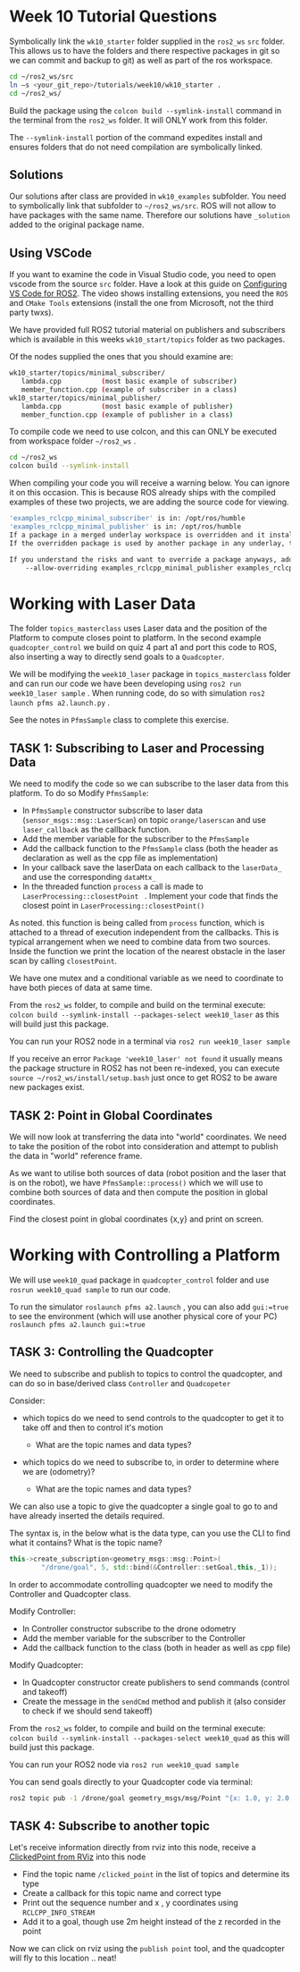Week 10 Tutorial Questions
=========================

Symbolically link the `wk10_starter` folder supplied in the `ros2_ws` `src` folder. This allows us to have the folders and there respective packages in git so we can commit and backup to git) as well as part of the ros workspace. 

```bash
cd ~/ros2_ws/src 
ln –s <your_git_repo>/tutorials/week10/wk10_starter .
cd ~/ros2_ws/
```
Build the package using the `colcon build --symlink-install` command  in the terminal from the `ros2_ws` folder. It will ONLY work from this folder.

The `--symlink-install` portion of the command expedites install and ensures folders that do not need compilation are symbolically linked. 

## Solutions

Our solutions after class are provided in `wk10_examples` subfolder. You need to symbolically link that subfolder to `~/ros2_ws/src`. ROS will not allow to have packages with the same name. Therefore our solutions have  `_solution` added to the original package name.

## Using VSCode

If you want to examine the code in Visual Studio code, you need to open vscode from the source `src` folder. Have a look at this guide on [Configuring VS Code for ROS2](https://youtu.be/hf76VY0a5Fk?si=fl4Djglka_fakBD-). The video shows installing extensions, you need the `ROS` and `CMake Tools` extensions (install the one from Microsoft, not the third party twxs).

We have provided full ROS2 tutorial material on publishers and subscribers which is available in this weeks `wk10_start/topics` folder as two packages.  

Of the nodes supplied the ones that you should examine are:

```bash
wk10_starter/topics/minimal_subscriber/
   lambda.cpp          (most basic example of subscriber)
   member_function.cpp (example of subscriber in a class)
wk10_starter/topics/minimal_publisher/
   lambda.cpp          (most basic example of publisher)
   member_function.cpp (example of publisher in a class)
```

To compile code we need to use colcon, and this can ONLY be executed from workspace folder `~/ros2_ws` .

``` bash
cd ~/ros2_ws
colcon build --symlink-install
```

When compiling your code you will receive a warning below. You can ignore it on this occasion. This is because ROS already ships with the compiled examples of these two projects, we are adding the source code for viewing.

```bash
'examples_rclcpp_minimal_subscriber' is in: /opt/ros/humble
'examples_rclcpp_minimal_publisher' is in: /opt/ros/humble
If a package in a merged underlay workspace is overridden and it installs headers, then all packages in the overlay must sort their include directories by workspace order. Failure to do so may result in build failures or undefined behavior at run time.
If the overridden package is used by another package in any underlay, then the overriding package in the overlay must be API and ABI compatible or undefined behavior at run time may occur.

If you understand the risks and want to override a package anyways, add the following to the command line:
	--allow-overriding examples_rclcpp_minimal_publisher examples_rclcpp_minimal_subscriber
```



# Working with Laser Data

The folder `topics_masterclass` uses Laser data and the position of the Platform to compute closes point to platform. In the second example `quadcopter_control` we build on quiz 4 part a1 and port this code to ROS, also inserting a way to directly send goals to a `Quadcopter`.

We will be modifying the `week10_laser` package in `topics_masterclass` folder and  can run our code we have been developing using `ros2 run week10_laser sample` . When running code, do so with simulation `ros2 launch pfms a2.launch.py` . 

See the notes in `PfmsSample` class to complete this exercise.

## TASK 1: Subscribing to Laser and Processing Data
We need to modify the code so we can subscribe to the laser data from this platform. To do so Modify `PfmsSample`:

* In `PfmsSample` constructor subscribe to laser data (`sensor_msgs::msg::LaserScan`) on topic `orange/laserscan` and use `laser_callback` as the callback function.
* Add the member variable for the subscriber to the `PfmsSample`
* Add the callback function to the `PfmsSample` class (both the header as declaration as well as the cpp file as implementation)
* In your callback save the laserData on each callback to the `laserData_` and use the corresponding `dataMtx_`
* In the threaded function `process` a call is made to `LaserProcessing::closestPoint ` . Implement your code that finds the closest point in `LaserProcessing::closestPoint()`

As noted. this function is being called from `process` function, which is attached to a thread of execution independent from the callbacks. This is typical arrangement when we need to combine data from two sources. Inside the function we print the location of the nearest obstacle in the laser scan by calling `closestPoint`.

We have one mutex and a conditional variable as we need to coordinate to have both pieces of data at same time.

From the `ros2_ws` folder, to compile and build on the terminal execute: `colcon build --symlink-install --packages-select week10_laser` as this will build just this package.

You can run your ROS2 node in a terminal via `ros2 run week10_laser sample`

If you receive an error `Package 'week10_laser' not found` it usually means the package structure in ROS2 has not been re-indexed, you can execute `source ~/ros2_ws/install/setup.bash` just once to get ROS2 to be aware new packages exist.

## TASK 2: Point in Global Coordinates
We will now look at transferring the data into "world" coordinates. We need to take the position of the robot into consideration and attempt to publish the data in "world" reference frame.

As we want to utilise both sources of data (robot position and the laser that is on the robot), we have `PfmsSample::process()` which we will use to combine both sources of data and then compute the position in global coordinates.

Find the closest point in global coordinates {x,y} and print on screen.

# Working with Controlling a Platform

We will use `week10_quad` package in `quadcopter_control` folder and use `rosrun week10_quad sample` to run our code. 

To run the simulator `roslaunch pfms a2.launch`  , you can also add `gui:=true` to see the environment (which will use another physical core of your PC) `roslaunch pfms a2.launch gui:=true`

TASK 3: Controlling the Quadcopter
-----------------------------------------------
We need to subscribe and publish to topics to control the quadcopter, and can do so in base/derived class `Controller` and `Quadcopeter` 

Consider:

* which topics do we need to send controls to the quadcopter to get it to take off and then to control it's motion
  * What are the topic names and data types?

* which topics do we need to subscribe to, in order to determine where we are (odometry)? 
  * What are the topic names and data types?

We can also use a topic to give the quadcopter a single goal to go to and have already inserted the details required.

The syntax is, in the below what is the data type, can you use the CLI to find what it contains? What is the topic name?

```c++
this->create_subscription<geometry_msgs::msg::Point>(
        "/drone/goal", 5, std::bind(&Controller::setGoal,this,_1));
```

In order to accommodate controlling quadcopter we need to modify the Controller and Quadcopter class. 

Modify Controller:

* In Controller constructor subscribe to the drone odometry
* Add the member variable for the subscriber to the Controller  
* Add the callback function to the class (both in header as well as cpp file)

Modify Quadcopter:

* In Quadcopter constructor create publishers to send commands (control and takeoff) 
* Create the message in the `sendCmd` method and publish it (also consider to check if we should send takeoff)

From the `ros2_ws` folder, to compile and build on the terminal execute: `colcon build --symlink-install --packages-select week10_quad` as this will build just this package.

You can run your ROS2 node via `ros2 run week10_quad sample`

You can send goals directly to your Quadcopter code via terminal:

```bash
ros2 topic pub -1 /drone/goal geometry_msgs/msg/Point "{x: 1.0, y: 2.0, z: 3.0}"
```


TASK 4: Subscribe to another topic
---------------------------

Let's receive information directly from rviz into this node, receive a [ClickedPoint from RViz](https://answers.ros.org/question/69019/how-to-point-and-click-on-rviz-map-and-output-the-position/) into this node

* Find the topic name `/clicked_point` in the list of topics and determine its type
* Create a callback for this topic name and correct type
* Print out the sequence number and x , y coordinates using `RCLCPP_INFO_STREAM`
* Add it to a goal, though use 2m height instead of the z recorded in the point

Now we can click on rviz using the `publish point` tool, and the quadcopter will fly to this location .. neat! 


[ROS Installation Instructions]: http://wiki.ros.org/ROS/Installation
[ROS Tutorials]: http://wiki.ros.org/ROS/Tutorials
[ROS TF]: http://docs.ros.org/diamondback/api/tf/html/c++/namespacetf.html
[Polar to Cartesian]: https://www.mathsisfun.com/polar-cartesian-coordinates.html
